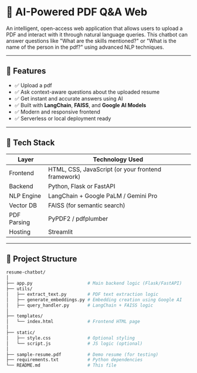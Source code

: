 # 📄 AI-Powered PDF Q&A Web

An intelligent, open-access web application that allows users to upload a PDF and interact with it through natural language queries. This chatbot can answer questions like "What are the skills mentioned?" or "What is the name of the person in the pdf?" using advanced NLP techniques.

---

## 🚀 Features

- ✅ Upload a pdf
- ✅ Ask context-aware questions about the uploaded resume
- ✅ Get instant and accurate answers using AI
- ✅ Built with **LangChain**, **FAISS**, and **Google AI Models**
- ✅ Modern and responsive frontend
- ✅ Serverless or local deployment ready

---

## 🧠 Tech Stack

| Layer        | Technology Used                          |
|-------------|-------------------------------------------|
| Frontend     | HTML, CSS, JavaScript (or your frontend framework) |
| Backend      | Python, Flask or FastAPI                 |
| NLP Engine   | LangChain + Google PaLM / Gemini Pro     |
| Vector DB    | FAISS (for semantic search)              |
| PDF Parsing  | PyPDF2 / pdfplumber                      |
| Hosting      | Streamlit                                |

---

## 📂 Project Structure

```bash
resume-chatbot/
│
├── app.py                     # Main backend logic (Flask/FastAPI)
├── utils/
│   ├── extract_text.py        # PDF text extraction logic
│   ├── generate_embeddings.py # Embedding creation using Google AI
│   ├── query_handler.py       # LangChain + FAISS logic
│
├── templates/
│   └── index.html             # Frontend HTML page
│
├── static/
│   ├── style.css              # Optional styling
│   └── script.js              # JS logic (optional)
│
├── sample-resume.pdf          # Demo resume (for testing)
├── requirements.txt           # Python dependencies
└── README.md                  # This file
